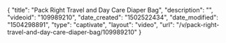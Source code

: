 {
    "title": "Pack Right Travel and Day Care Diaper Bag",
    "description": "",
    "videoid": "109989210",
    "date_created": "1502522434",
    "date_modified": "1504298891",
    "type": "captivate",
    "layout": "video",
    "url": "\/v\/pack-right-travel-and-day-care-diaper-bag\/109989210"
}
